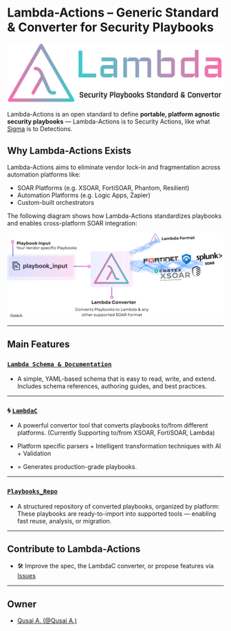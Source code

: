 # Lambda-Actions – Generic Standard & Converter for Security Playbooks

<p align="center">
  <a href="https://github.com/QA-Cyber/Lambda-Actions">
    <img width="600" src="./documentations/images/Lambda-Logo-White.png" alt="Lambda Logo">
  </a>
</p>

Lambda-Actions is an open standard to define **portable, platform agnostic security playbooks** — Lambda-Actions is to Security Actions, like what [Sigma](https://github.com/SigmaHQ/sigma) is to Detections.

## Why Lambda-Actions Exists
Lambda-Actions aims to eliminate vendor lock-in and fragmentation across automation platforms like:
- SOAR Platforms (e.g. XSOAR, FortiSOAR, Phantom, Resilient)
- Automation Platforms (e.g. Logic Apps, Zapier)
- Custom-built orchestrators

The following diagram shows how Lambda-Actions standardizes playbooks and enables cross-platform SOAR integration:

<p align="center">
  <img width="800" src="./documentations/images/Lambda-Flow.png" alt="Lambda Flow">
</p>


---

## Main Features

### [`Lambda Schema & Documentation`](./documentations)
- A simple, YAML-based schema that is easy to read, write, and extend. Includes schema references, authoring guides, and best practices.

---

### 🌀 [`LambdaC`](./LambdaC/README.md)
- A powerful convertor tool that converts playbooks to/from different platforms. (Currently Supporting to/from XSOAR, FortiSOAR, Lambda) 

- Platform specific parsers + Intelligent transformation techniques with AI + Validation
- = Generates production-grade playbooks.

---

### [`Playbooks_Repo`](./Playbooks_Repo)
- A structured repository of converted playbooks, organized by platform:
These playbooks are ready-to-import into supported tools — enabling fast reuse, analysis, or migration.

---

## Contribute to Lambda-Actions

- 🛠️ Improve the spec, the LambdaC converter, or propose features via [Issues](https://github.com/QA-Cyber/Lambda-Actions/issues/new/choose)

---

## Owner

- [Qusai A. (@Qusai A.)](https://github.com/QA-Cyber)
